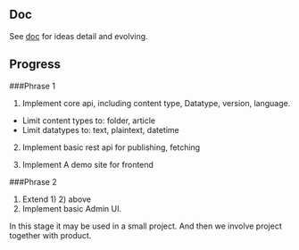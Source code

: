 Doc
--------
See [doc](doc) for ideas detail and evolving.


Progress
---------
###Phrase 1
1) Implement core api, including content type, Datatype, version, language. 
 - Limit content types to: folder, article
 - Limit datatypes to: text, plaintext, datetime
 
2) Implement basic rest api for publishing, fetching

3) Implement A demo site for frontend

###Phrase 2
1) Extend 1) 2) above
2) Implement basic Admin UI.

In this stage it may be used in a small project. And then we involve project together with product.
